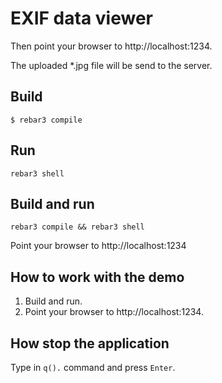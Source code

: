 # EXIF data viewer

Then point your browser to http://localhost:1234.

The uploaded *.jpg file will be send to the server.

## Build

`$ rebar3 compile`

## Run

`rebar3 shell`
	
## Build and run

`rebar3 compile && rebar3 shell`

Point your browser to http://localhost:1234


## How to work with the demo
	
1. Build and run.
2. Point your browser to http://localhost:1234.


## How stop the application

Type in `q().` command and press `Enter`. 